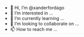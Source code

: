 - 👋 Hi, I’m @xanderfordago
- 👀 I’m interested in ...
- 🌱 I’m currently learning ...
- 💞️ I’m looking to collaborate on ...
- 📫 How to reach me ...

<!---
xanderfordago/xanderfordago is a ✨ special ✨ repository because its `README.md` (this file) appears on your GitHub profile.
You can click the Preview link to take a look at your changes.
--->
